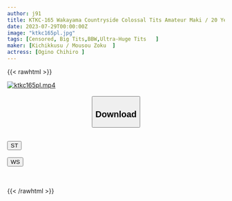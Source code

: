 ```yaml
---
author: j91
title: KTKC-165 Wakayama Countryside Colossal Tits Amateur Maki / 20 Years Old / L Cup
date: 2023-07-29T00:00:00Z
image: "ktkc165pl.jpg"
tags: [Censored, Big Tits,BBW,Ultra-Huge Tits	]
maker: [Kichikkusu / Mousou Zoku  ]
actress: [Ogino Chihiro ]
---
```



{{< rawhtml >}}

<div class="video" data-videoid="7bmV6zvGm1HADz7">
    <a href="javascript:;">
        <img src="https://my.j91.asia/posts/ktkc165pl/ktkc165pl.jpg" width="WIDTH" height="HEIGHT" alt="ktkc165pl.mp4" loading="lazy">
    </a>
</div>

<script type="text/javascript" src="https://j91.asia/asset/on-demand-st.js"></script>

<br>
  <link rel="stylesheet" href="https://j91.asia/asset/bs5.css">
  
  <center>
  <button class="btn btn-primary" type="button" data-bs-toggle="collapse" data-bs-target=".multi-collapse" aria-expanded="false" aria-controls="multiCollapseExample1 multiCollapseExample2"><h2>Download</h2></button></center>
</p>
<div class="row">
  <div class="col">
    <div class="collapse multi-collapse" id="multiCollapseExample1">
      <div class="card card-body">
	      	      <br>
<div class="buttons">  
<a href="https://streamtape.to/v/7bmV6zvGm1HADz7"><button class="btn-hover color-3"><i class="fa fa-download"></i> ST</button></a></div>
    </div>
  </div>
</div>
  <div class="col">
    <div class="collapse multi-collapse" id="multiCollapseExample2">
      <div class="card card-body">
	      <br>
<div class="buttons">
    <a href="https://streamruby.com/czz8ouutj06n.html"><button class="btn-hover color-9"><i class="fa fa-download"></i> WS</button></a></div>
<br><br>
      </div>
    </div>
  </div>
</div>

{{< /rawhtml >}}
